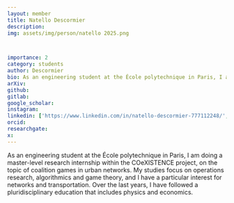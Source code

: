 ```yaml
---
layout: member
title: Natello Descormier
description:
img: assets/img/person/natello 2025.png



importance: 2
category: students
author: Descormier
bio: As an engineering student at the École polytechnique in Paris, I am doing a master-level research internship within the COeXISTENCE project, on the topic of coalition games in urban networks.
arXiv:
github: 
gitlab:
google_scholar: 
instagram:
linkedin: ['https://www.linkedin.com/in/natello-descormier-777112248/',natello-descormier]
orcid: 
researchgate:
x: 
---
```

As an engineering student at the École polytechnique in Paris, I am doing a master-level research internship within the COeXISTENCE project, on the topic of coalition games in urban networks. My studies focus on operations research, algorithmics and game theory, and I have a particular interest for networks and transportation. Over the last years, I have followed a pluridisciplinary education that includes physics and economics.
